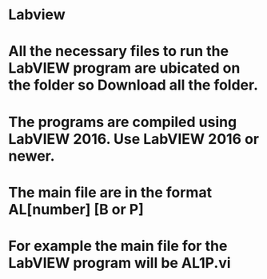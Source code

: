 # Labview
# All the necessary files to run the LabVIEW program are ubicated on the folder so Download all the folder. 
# The programs are compiled using LabVIEW 2016. Use LabVIEW 2016 or newer.
# The main file are in the format AL[number] [B or P]
# For example the main file for the LabVIEW program will be AL1P.vi
